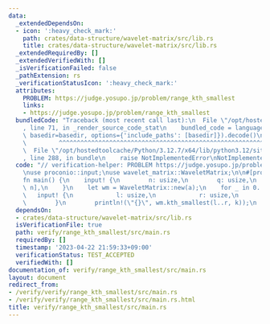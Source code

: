 ```yaml
---
data:
  _extendedDependsOn:
  - icon: ':heavy_check_mark:'
    path: crates/data-structure/wavelet-matrix/src/lib.rs
    title: crates/data-structure/wavelet-matrix/src/lib.rs
  _extendedRequiredBy: []
  _extendedVerifiedWith: []
  _isVerificationFailed: false
  _pathExtension: rs
  _verificationStatusIcon: ':heavy_check_mark:'
  attributes:
    PROBLEM: https://judge.yosupo.jp/problem/range_kth_smallest
    links:
    - https://judge.yosupo.jp/problem/range_kth_smallest
  bundledCode: "Traceback (most recent call last):\n  File \"/opt/hostedtoolcache/Python/3.12.7/x64/lib/python3.12/site-packages/onlinejudge_verify/documentation/build.py\"\
    , line 71, in _render_source_code_stat\n    bundled_code = language.bundle(stat.path,\
    \ basedir=basedir, options={'include_paths': [basedir]}).decode()\n          \
    \         ^^^^^^^^^^^^^^^^^^^^^^^^^^^^^^^^^^^^^^^^^^^^^^^^^^^^^^^^^^^^^^^^^^^^^^^^^^^^^^^^^\n\
    \  File \"/opt/hostedtoolcache/Python/3.12.7/x64/lib/python3.12/site-packages/onlinejudge_verify/languages/rust.py\"\
    , line 288, in bundle\n    raise NotImplementedError\nNotImplementedError\n"
  code: "// verification-helper: PROBLEM https://judge.yosupo.jp/problem/range_kth_smallest\n\
    \nuse proconio::input;\nuse wavelet_matrix::WaveletMatrix;\n\n#[proconio::fastout]\n\
    fn main() {\n    input! {\n        n: usize,\n        q: usize,\n        a: [usize;\
    \ n],\n    }\n    let wm = WaveletMatrix::new(a);\n    for _ in 0..q {\n     \
    \   input! {\n            l: usize,\n            r: usize,\n            k: usize,\n\
    \        }\n        println!(\"{}\", wm.kth_smallest(l..r, k));\n    }\n}\n"
  dependsOn:
  - crates/data-structure/wavelet-matrix/src/lib.rs
  isVerificationFile: true
  path: verify/range_kth_smallest/src/main.rs
  requiredBy: []
  timestamp: '2023-04-22 21:59:33+09:00'
  verificationStatus: TEST_ACCEPTED
  verifiedWith: []
documentation_of: verify/range_kth_smallest/src/main.rs
layout: document
redirect_from:
- /verify/verify/range_kth_smallest/src/main.rs
- /verify/verify/range_kth_smallest/src/main.rs.html
title: verify/range_kth_smallest/src/main.rs
---
```

